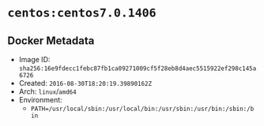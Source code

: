 # `centos:centos7.0.1406`

## Docker Metadata

- Image ID: `sha256:16e9fdecc1febc87fb1ca09271009cf5f28eb8d4aec5515922ef298c145a6726`
- Created: `2016-08-30T18:20:19.39890162Z`
- Arch: `linux`/`amd64`
- Environment:
  - `PATH=/usr/local/sbin:/usr/local/bin:/usr/sbin:/usr/bin:/sbin:/bin`

